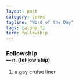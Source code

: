 ```yaml
---
layout: post
category: terms
tagline: "Word of the Day"
tags: [alpha_f]
term: fellowship
---
```


<h3>Fellowship<br/> <small>&mdash; n. (fel<span>&middot;</span>low<span>&middot;</span>ship)</small></h3>
<p><ol><li>a gay cruise liner</li>
</ol></p>
